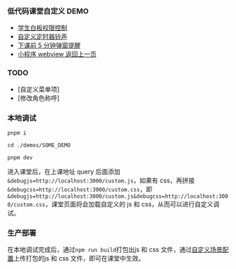 ### 低代码课堂自定义 DEMO


- [学生白板权限控制](./demos/whiteBoardAuth)
- [自定义定时器铃声](./demos/whiteBoardAuth)
- [下课前 5 分钟弹窗提醒](./demos/endTimeModal)
- [小程序 webview 返回上一页](./demos/mp-navback)

### TODO
- [自定义菜单项]
- [修改角色称呼]

### 本地调试

```
pnpm i

cd ./demos/SOME_DEMO

pnpm dev

```
进入课堂后，在上课地址 query 后面添加`&debugjs=http://localhost:3000/custom.js`，如果有 css，再拼接`&debugcss=http://localhost:3000/custom.css`，即
`&debugjs=http://localhost:3000/custom.js&debugcss=http://localhost:3000/custom.css`，课堂页面将会加载自定义的 js 和 css，从而可以进行自定义调试。

### 生产部署

在本地调试完成后，通过`npm run build`打包出js 和 css 文件，通过[自定义场景配置](https://cloud.tencent.com/document/product/1639/90204)上传打包的js 和 css 文件，即可在课堂中生效。